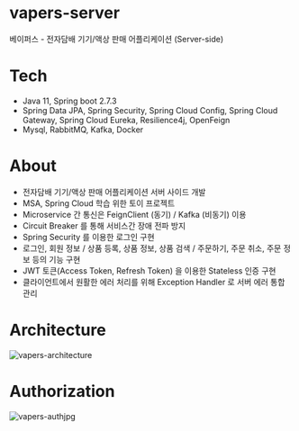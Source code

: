 # vapers-server

베이퍼스 - 전자담배 기기/액상 판매 어플리케이션 (Server-side)

# Tech

- Java 11, Spring boot 2.7.3
- Spring Data JPA, Spring Security, Spring Cloud Config, Spring Cloud Gateway, Spring Cloud Eureka, Resilience4j, OpenFeign
- Mysql, RabbitMQ, Kafka, Docker
&nbsp;

# About

- 전자담배 기기/액상 판매 어플리케이션 서버 사이드 개발
- MSA, Spring Cloud 학습 위한 토이 프로젝트
- Microservice 간 통신은 FeignClient (동기) / Kafka (비동기) 이용
- Circuit Breaker 를 통해 서비스간 장애 전파 방지
- Spring Security 를 이용한 로그인 구현
- 로그인, 회원 정보 / 상품 등록, 상품 정보, 상품 검색 / 주문하기, 주문 취소, 주문 정보 등의 기능 구현
- JWT 토큰(Access Token, Refresh Token) 을 이용한 Stateless 인증 구현
- 클라이언트에서 원활한 에러 처리를 위해 Exception Handler 로 서버 에러 통합 관리
&nbsp;


# Architecture
![vapers-architecture](https://user-images.githubusercontent.com/46643781/189474389-7fe3aced-6f99-4a19-b142-2631e6c1da7c.jpg)
&nbsp;



# Authorization
![vapers-authjpg](https://user-images.githubusercontent.com/46643781/189474379-fbbf8ccd-c5d4-4a27-955b-1471ce7ca03e.jpg)
